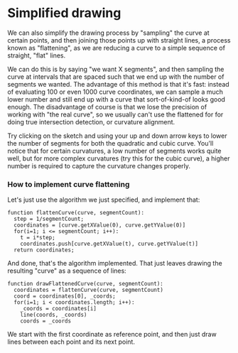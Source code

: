 # Simplified drawing

We can also simplify the drawing process by "sampling" the curve at certain points, and then joining those points up with straight lines, a process known as "flattening", as we are reducing a curve to a simple sequence of straight, "flat" lines.

We can do this is by saying "we want X segments", and then sampling the curve at intervals that are spaced such that we end up with the number of segments we wanted. The advantage of this method is that it's fast: instead of evaluating 100 or even 1000 curve coordinates, we can sample a much lower number and still end up with a curve that sort-of-kind-of looks good enough. The disadvantage of course is that we lose the precision of working with "the real curve", so we usually can't use the flattened for for doing true intersection detection, or curvature alignment.

<Graphic title="Flattening a quadratic curve" setup={this.setupQuadratic} draw={this.drawFlattened} onKeyDown={this.onKeyDown}/>
<Graphic title="Flattening a cubic curve" setup={this.setupCubic} draw={this.drawFlattened} onKeyDown={this.onKeyDown} />

Try clicking on the sketch and using your up and down arrow keys to lower the number of segments for both the quadratic and cubic curve. You'll notice that for certain curvatures, a low number of segments works quite well, but for more complex curvatures (try this for the cubic curve), a higher number is required to capture the curvature changes properly.

<div className="howtocode">

### How to implement curve flattening

Let's just use the algorithm we just specified, and implement that:

```
function flattenCurve(curve, segmentCount):
  step = 1/segmentCount;
  coordinates = [curve.getXValue(0), curve.getYValue(0)]
  for(i=1; i <= segmentCount; i++):
    t = i*step;
    coordinates.push[curve.getXValue(t), curve.getYValue(t)]
  return coordinates;
```

And done, that's the algorithm implemented. That just leaves drawing the resulting "curve" as a sequence of lines:

```
function drawFlattenedCurve(curve, segmentCount):
  coordinates = flattenCurve(curve, segmentCount)
  coord = coordinates[0], _coords;
  for(i=1; i < coordinates.length; i++):
    _coords = coordinates[i]
    line(coords, _coords)
    coords = _coords
```

We start with the first coordinate as reference point, and then just draw lines between each point and its next point.

</div>
